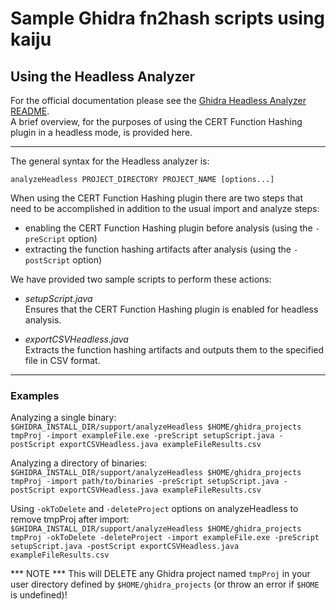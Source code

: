# Sample Ghidra fn2hash scripts using kaiju

## Using the Headless Analyzer

For the official documentation please see the [Ghidra Headless Analyzer README](https://ghidra.re/ghidra_docs/analyzeHeadlessREADME.html).  
A brief overview, for the purposes of using the CERT Function Hashing plugin in a headless mode, is provided here.

---
The general syntax for the Headless analyzer is:

`analyzeHeadless PROJECT_DIRECTORY PROJECT_NAME [options...]`

When using the CERT Function Hashing plugin there are two steps that need to be accomplished in addition to the usual import and analyze steps:

- enabling the CERT Function Hashing plugin before analysis (using the `-preScript` option)
- extracting the function hashing artifacts after analysis (using the `-postScript` option)

We have provided two sample scripts to perform these actions:

- _setupScript.java_  
Ensures that the CERT Function Hashing plugin is enabled for headless analysis.

- _exportCSVHeadless.java_  
Extracts the function hashing artifacts and outputs them to the specified file in CSV format.

---

### Examples 

Analyzing a single binary:  
`$GHIDRA_INSTALL_DIR/support/analyzeHeadless $HOME/ghidra_projects tmpProj -import exampleFile.exe -preScript setupScript.java -postScript exportCSVHeadless.java exampleFileResults.csv`

Analyzing a directory of binaries:  
`$GHIDRA_INSTALL_DIR/support/analyzeHeadless $HOME/ghidra_projects tmpProj -import path/to/binaries -preScript setupScript.java -postScript exportCSVHeadless.java exampleFileResults.csv`


Using `-okToDelete` and `-deleteProject` options on analyzeHeadless to remove tmpProj after import:  
`$GHIDRA_INSTALL_DIR/support/analyzeHeadless $HOME/ghidra_projects tmpProj -okToDelete -deleteProject -import exampleFile.exe -preScript setupScript.java -postScript exportCSVHeadless.java exampleFileResults.csv`

*** NOTE *** This will DELETE any Ghidra project named `tmpProj` in your user directory defined by `$HOME/ghidra_projects` (or throw an error if `$HOME` is undefined)!

